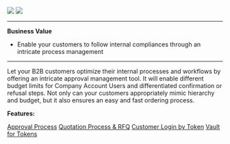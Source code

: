 <div class='feature-text'>
    <div class='feature-images'>
    <img class="light-mode" src="https://spryker.s3.eu-central-1.amazonaws.com/docs/Document+360/Capabilities+icons/light/Workflow+&+Process+Management.svg"/>
    <img class="dark-mode" src="https://spryker.s3.eu-central-1.amazonaws.com/docs/Document+360/Capabilities+icons/dark/Workflow+&+Process+Management.svg"/>
    </div>
    <div class="feature-text-wrap">

***
**Business Value**
* Enable your customers to follow internal compliances through an intricate process management
***

Let your B2B customers optimize their internal processes and workflows by offering an intricate approval management tool. It will enable different budget limits for Company Account Users and differentiated confirmation or refusal steps. Not only can your customers appropriately mimic hierarchy and budget, but it also ensures an easy and fast ordering process.
</div>
</div>

**Features:**
<div>
<a class="feature-link" href="https://documentation.spryker.com/docs/approval-process">Approval Process</a>    
<a class="feature-link" href="https://documentation.spryker.com/docs/quotation-process-rfq">Quotation Process & RFQ</a>    
<a class="feature-link" href="https://documentation.spryker.com/docs/customer-login-by-token">Customer Login by Token</a>    
<a class="feature-link" href="https://documentation.spryker.com/docs/vault-for-tokens">Vault for Tokens</a>    
